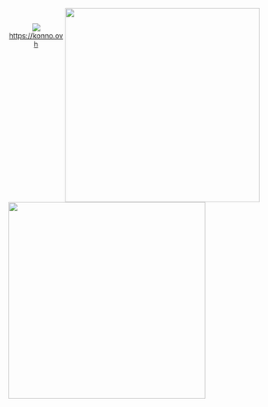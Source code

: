 <p float="left">
<a href="https://discord.com/users/xjunko"><img src="https://lets-all-love-miku.vercel.app/discord" align="right" width="390"></a>
<img src="https://lets-all-love-miku.vercel.app/spotify" width="395" align="left">
<br/>
<p align="center">
  <img src="https://hits.seeyoufarm.com/api/count/incr/badge.svg?url=https%3A%2F%2Fgithub.com%2FFireReddz&count_bg=%23000000&title_bg=%230A0A0A&icon=&icon_color=%23000000&title=HITS&edge_flat=true"/> <br/>
  <a align="centre" style="text-align: center" href="https://konno.ovh"> https://konno.ovh </a>
</p>
